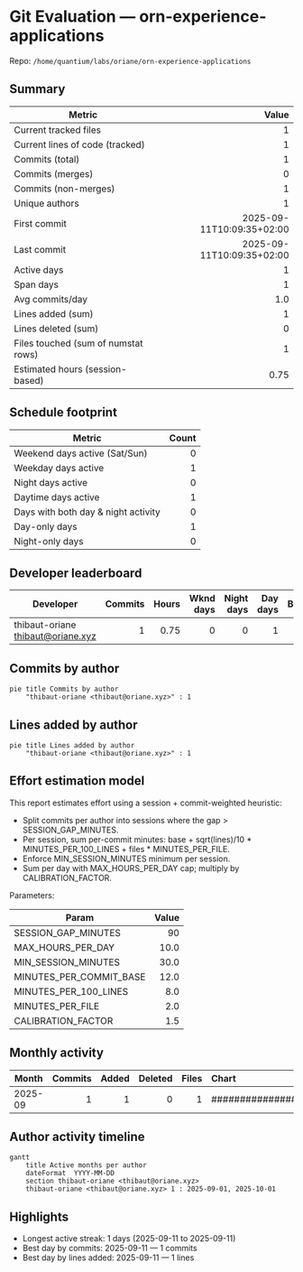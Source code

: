 # Git Evaluation — orn-experience-applications

Repo: `/home/quantium/labs/oriane/orn-experience-applications`

## Summary

| Metric | Value |
|---|---:|
| Current tracked files | 1 |
| Current lines of code (tracked) | 1 |
| Commits (total) | 1 |
| Commits (merges) | 0 |
| Commits (non-merges) | 1 |
| Unique authors | 1 |
| First commit | 2025-09-11T10:09:35+02:00 |
| Last commit | 2025-09-11T10:09:35+02:00 |
| Active days | 1 |
| Span days | 1 |
| Avg commits/day | 1.0 |
| Lines added (sum) | 1 |
| Lines deleted (sum) | 0 |
| Files touched (sum of numstat rows) | 1 |
| Estimated hours (session-based) | 0.75 |

## Schedule footprint

| Metric | Count |
|---|---:|
| Weekend days active (Sat/Sun) | 0 |
| Weekday days active | 1 |
| Night days active | 0 |
| Daytime days active | 1 |
| Days with both day & night activity | 0 |
| Day-only days | 1 |
| Night-only days | 0 |

## Developer leaderboard

| Developer | Commits | Hours | Wknd days | Night days | Day days | Both | Added | Deleted | Files | Active days | First | Last | Avg size | Median size | Stars |
|---|---:|---:|---:|---:|---:|---:|---:|---:|---:|---:|---|---|---:|---:|:--:
| thibaut-oriane <thibaut@oriane.xyz> | 1 | 0.75 | 0 | 0 | 1 | 0 | 1 | 0 | 1 | 1 | 2025-09-11T10:09:35+02:00 | 2025-09-11T10:09:35+02:00 | 1.0 | 1.0 | ★★★★★ |

## Commits by author

```mermaid
pie title Commits by author
    "thibaut-oriane <thibaut@oriane.xyz>" : 1
```

## Lines added by author

```mermaid
pie title Lines added by author
    "thibaut-oriane <thibaut@oriane.xyz>" : 1
```

## Effort estimation model

This report estimates effort using a session + commit-weighted heuristic:
- Split commits per author into sessions where the gap > SESSION_GAP_MINUTES.
- Per session, sum per-commit minutes: base + sqrt(lines)/10 * MINUTES_PER_100_LINES + files * MINUTES_PER_FILE.
- Enforce MIN_SESSION_MINUTES minimum per session.
- Sum per day with MAX_HOURS_PER_DAY cap; multiply by CALIBRATION_FACTOR.

Parameters:

| Param | Value |
|---|---:|
| SESSION_GAP_MINUTES | 90 |
| MAX_HOURS_PER_DAY | 10.0 |
| MIN_SESSION_MINUTES | 30.0 |
| MINUTES_PER_COMMIT_BASE | 12.0 |
| MINUTES_PER_100_LINES | 8.0 |
| MINUTES_PER_FILE | 2.0 |
| CALIBRATION_FACTOR | 1.5 |

## Monthly activity

| Month | Commits | Added | Deleted | Files | Chart |
|---|---:|---:|---:|---:|:---|
| 2025-09 | 1 | 1 | 0 | 1 | ######################################## |

## Author activity timeline

```mermaid
gantt
    title Active months per author
    dateFormat  YYYY-MM-DD
    section thibaut-oriane <thibaut@oriane.xyz>
    thibaut-oriane <thibaut@oriane.xyz> 1 : 2025-09-01, 2025-10-01
```

## Highlights

- Longest active streak: 1 days (2025-09-11 to 2025-09-11)
- Best day by commits: 2025-09-11 — 1 commits
- Best day by lines added: 2025-09-11 — 1 lines

